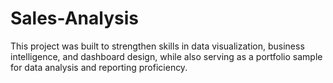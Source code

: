 # Sales-Analysis
This project was built to strengthen skills in data visualization, business intelligence, and dashboard design, while also serving as a portfolio sample for data analysis and reporting proficiency.
